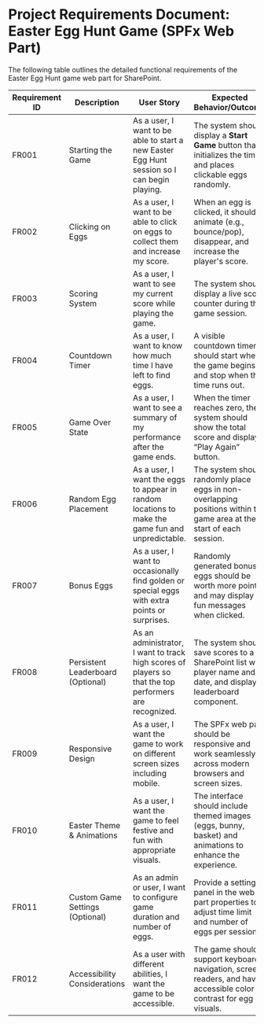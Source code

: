 # **Project Requirements Document: Easter Egg Hunt Game (SPFx Web Part)**

The following table outlines the detailed functional requirements of the Easter Egg Hunt game web part for SharePoint.

| Requirement ID | Description                     | User Story                                                                                           | Expected Behavior/Outcome                                                                                              |
|----------------|---------------------------------|--------------------------------------------------------------------------------------------------------|--------------------------------------------------------------------------------------------------------------------------|
| FR001          | Starting the Game               | As a user, I want to be able to start a new Easter Egg Hunt session so I can begin playing.           | The system should display a **Start Game** button that initializes the timer and places clickable eggs randomly.        |
| FR002          | Clicking on Eggs                | As a user, I want to be able to click on eggs to collect them and increase my score.                  | When an egg is clicked, it should animate (e.g., bounce/pop), disappear, and increase the player's score.               |
| FR003          | Scoring System                  | As a user, I want to see my current score while playing the game.                                     | The system should display a live score counter during the game session.                                                  |
| FR004          | Countdown Timer                 | As a user, I want to know how much time I have left to find eggs.                                     | A visible countdown timer should start when the game begins and stop when the time runs out.                            |
| FR005          | Game Over State                 | As a user, I want to see a summary of my performance after the game ends.                             | When the timer reaches zero, the system should show the total score and display a “Play Again” button.                  |
| FR006          | Random Egg Placement            | As a user, I want the eggs to appear in random locations to make the game fun and unpredictable.       | The system should randomly place eggs in non-overlapping positions within the game area at the start of each session.    |
| FR007          | Bonus Eggs                      | As a user, I want to occasionally find golden or special eggs with extra points or surprises.          | Randomly generated bonus eggs should be worth more points and may display fun messages when clicked.                    |
| FR008          | Persistent Leaderboard (Optional) | As an administrator, I want to track high scores of players so that the top performers are recognized. | The system should save scores to a SharePoint list with player name and date, and display a leaderboard component.       |
| FR009          | Responsive Design               | As a user, I want the game to work on different screen sizes including mobile.                         | The SPFx web part should be responsive and work seamlessly across modern browsers and screen sizes.                      |
| FR010          | Easter Theme & Animations       | As a user, I want the game to feel festive and fun with appropriate visuals.                          | The interface should include themed images (eggs, bunny, basket) and animations to enhance the experience.               |
| FR011          | Custom Game Settings (Optional) | As an admin or user, I want to configure game duration and number of eggs.                            | Provide a settings panel in the web part properties to adjust time limit and number of eggs per session.                 |
| FR012          | Accessibility Considerations    | As a user with different abilities, I want the game to be accessible.                                | The game should support keyboard navigation, screen readers, and have accessible color contrast for egg visuals.         |
